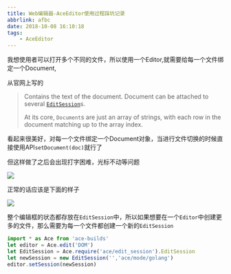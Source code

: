 ```yaml
---
title: Web编辑器-AceEditor使用过程踩坑记录
abbrlink: afbc
date: 2018-10-08 16:10:18
tags:
	- AceEditor
---
```





我想使用者可以打开多个不同的文件，所以使用一个Editor,就需要给每一个文件绑定一个Document,

从官网上写的

> Contains the text of the document. Document can be attached to several [`EditSession`](https://ace.c9.io/edit_session.html)s.
>
> At its core, `Document`s are just an array of strings, with each row in the document matching up to the array index.

看起来很美好，对每一个文件绑定一个Document对象，当进行文件切换的时候直接使用API`setDocument(doc)`就行了

<!--more-->

但这样做了之后会出现打字困难，光标不动等问题

![](https://chaochaogege.net/images/2018-09-20-1.gif)





正常的话应该是下面的样子

![](https://chaochaogege.net/images/201809201156.gif)



整个编辑框的状态都存放在`EditSession`中，所以如果想要在一个`Editor`中创建更多的文件，那么需要为每一个文件都创建一个新的`EditSession`

```javascript
import * as Ace from 'ace-builds'
let editor = Ace.edit('DOM')
let EditSession = Ace.require('ace/edit_session').EditSession
let newSession = new EditSession('','ace/mode/golang')
editor.setSession(newSession)
```

